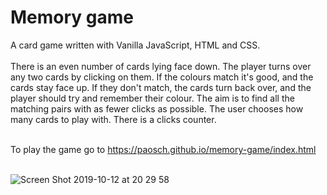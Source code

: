 # Memory game



A card game written with Vanilla JavaScript, HTML and CSS. 
<br></br>
There is an even number of cards lying face down. The player turns over any two cards by clicking on them. If the colours match it's good, and the cards stay face up. If they don't match, the cards turn back over, and the player should try and remember their colour. The aim is to find all the matching pairs with as fewer clicks as possible. The user chooses how many cards to play with. There is a clicks counter.
<br></br>

To play the game go to https://paosch.github.io/memory-game/index.html
<br></br>




![Screen Shot 2019-10-12 at 20 29 58](https://user-images.githubusercontent.com/33669463/66706777-37fbb780-ed2f-11e9-8fdb-a1ae0cb7e48c.png)
